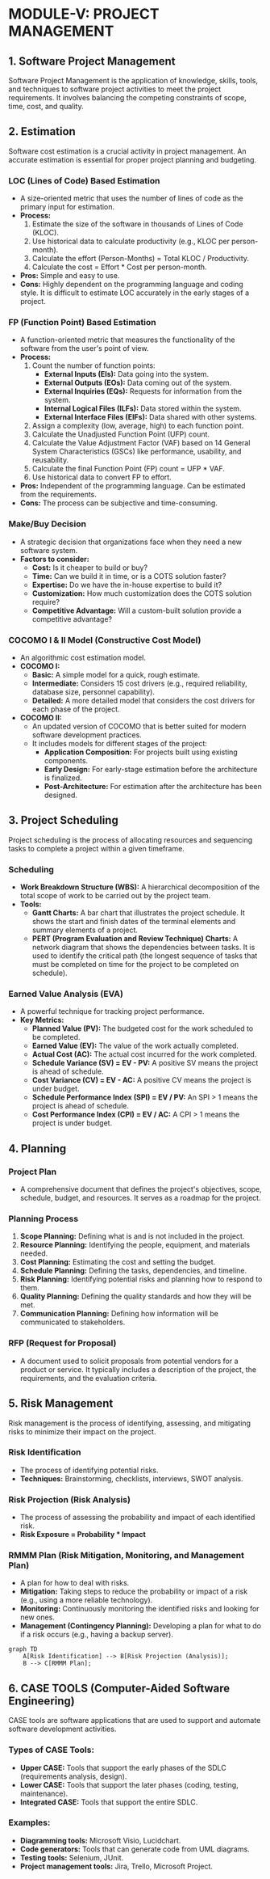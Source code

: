 # MODULE-V: PROJECT MANAGEMENT

## 1. Software Project Management

Software Project Management is the application of knowledge, skills, tools, and techniques to software project activities to meet the project requirements. It involves balancing the competing constraints of scope, time, cost, and quality.

## 2. Estimation

Software cost estimation is a crucial activity in project management. An accurate estimation is essential for proper project planning and budgeting.

### LOC (Lines of Code) Based Estimation
*   A size-oriented metric that uses the number of lines of code as the primary input for estimation.
*   **Process:**
    1.  Estimate the size of the software in thousands of Lines of Code (KLOC).
    2.  Use historical data to calculate productivity (e.g., KLOC per person-month).
    3.  Calculate the effort (Person-Months) = Total KLOC / Productivity.
    4.  Calculate the cost = Effort * Cost per person-month.
*   **Pros:** Simple and easy to use.
*   **Cons:** Highly dependent on the programming language and coding style. It is difficult to estimate LOC accurately in the early stages of a project.

### FP (Function Point) Based Estimation
*   A function-oriented metric that measures the functionality of the software from the user's point of view.
*   **Process:**
    1.  Count the number of function points:
        *   **External Inputs (EIs):** Data going into the system.
        *   **External Outputs (EOs):** Data coming out of the system.
        *   **External Inquiries (EQs):** Requests for information from the system.
        *   **Internal Logical Files (ILFs):** Data stored within the system.
        *   **External Interface Files (EIFs):** Data shared with other systems.
    2.  Assign a complexity (low, average, high) to each function point.
    3.  Calculate the Unadjusted Function Point (UFP) count.
    4.  Calculate the Value Adjustment Factor (VAF) based on 14 General System Characteristics (GSCs) like performance, usability, and reusability.
    5.  Calculate the final Function Point (FP) count = UFP * VAF.
    6.  Use historical data to convert FP to effort.
*   **Pros:** Independent of the programming language. Can be estimated from the requirements.
*   **Cons:** The process can be subjective and time-consuming.

### Make/Buy Decision
*   A strategic decision that organizations face when they need a new software system.
*   **Factors to consider:**
    *   **Cost:** Is it cheaper to build or buy?
    *   **Time:** Can we build it in time, or is a COTS solution faster?
    *   **Expertise:** Do we have the in-house expertise to build it?
    *   **Customization:** How much customization does the COTS solution require?
    *   **Competitive Advantage:** Will a custom-built solution provide a competitive advantage?

### COCOMO I & II Model (Constructive Cost Model)
*   An algorithmic cost estimation model.
*   **COCOMO I:**
    *   **Basic:** A simple model for a quick, rough estimate.
    *   **Intermediate:** Considers 15 cost drivers (e.g., required reliability, database size, personnel capability).
    *   **Detailed:** A more detailed model that considers the cost drivers for each phase of the project.
*   **COCOMO II:**
    *   An updated version of COCOMO that is better suited for modern software development practices.
    *   It includes models for different stages of the project:
        *   **Application Composition:** For projects built using existing components.
        *   **Early Design:** For early-stage estimation before the architecture is finalized.
        *   **Post-Architecture:** For estimation after the architecture has been designed.

## 3. Project Scheduling

Project scheduling is the process of allocating resources and sequencing tasks to complete a project within a given timeframe.

### Scheduling
*   **Work Breakdown Structure (WBS):** A hierarchical decomposition of the total scope of work to be carried out by the project team.
*   **Tools:**
    *   **Gantt Charts:** A bar chart that illustrates the project schedule. It shows the start and finish dates of the terminal elements and summary elements of a project.
    *   **PERT (Program Evaluation and Review Technique) Charts:** A network diagram that shows the dependencies between tasks. It is used to identify the critical path (the longest sequence of tasks that must be completed on time for the project to be completed on schedule).

### Earned Value Analysis (EVA)
*   A powerful technique for tracking project performance.
*   **Key Metrics:**
    *   **Planned Value (PV):** The budgeted cost for the work scheduled to be completed.
    *   **Earned Value (EV):** The value of the work actually completed.
    *   **Actual Cost (AC):** The actual cost incurred for the work completed.
    *   **Schedule Variance (SV) = EV - PV:** A positive SV means the project is ahead of schedule.
    *   **Cost Variance (CV) = EV - AC:** A positive CV means the project is under budget.
    *   **Schedule Performance Index (SPI) = EV / PV:** An SPI > 1 means the project is ahead of schedule.
    *   **Cost Performance Index (CPI) = EV / AC:** A CPI > 1 means the project is under budget.

## 4. Planning

### Project Plan
*   A comprehensive document that defines the project's objectives, scope, schedule, budget, and resources. It serves as a roadmap for the project.

### Planning Process
1.  **Scope Planning:** Defining what is and is not included in the project.
2.  **Resource Planning:** Identifying the people, equipment, and materials needed.
3.  **Cost Planning:** Estimating the cost and setting the budget.
4.  **Schedule Planning:** Defining the tasks, dependencies, and timeline.
5.  **Risk Planning:** Identifying potential risks and planning how to respond to them.
6.  **Quality Planning:** Defining the quality standards and how they will be met.
7.  **Communication Planning:** Defining how information will be communicated to stakeholders.

### RFP (Request for Proposal)
*   A document used to solicit proposals from potential vendors for a product or service. It typically includes a description of the project, the requirements, and the evaluation criteria.

## 5. Risk Management

Risk management is the process of identifying, assessing, and mitigating risks to minimize their impact on the project.

### Risk Identification
*   The process of identifying potential risks.
*   **Techniques:** Brainstorming, checklists, interviews, SWOT analysis.

### Risk Projection (Risk Analysis)
*   The process of assessing the probability and impact of each identified risk.
*   **Risk Exposure = Probability * Impact**

### RMMM Plan (Risk Mitigation, Monitoring, and Management Plan)
*   A plan for how to deal with risks.
*   **Mitigation:** Taking steps to reduce the probability or impact of a risk (e.g., using a more reliable technology).
*   **Monitoring:** Continuously monitoring the identified risks and looking for new ones.
*   **Management (Contingency Planning):** Developing a plan for what to do if a risk occurs (e.g., having a backup server).

```mermaid
graph TD
    A[Risk Identification] --> B[Risk Projection (Analysis)];
    B --> C[RMMM Plan];
```

## 6. CASE TOOLS (Computer-Aided Software Engineering)

CASE tools are software applications that are used to support and automate software development activities.

### Types of CASE Tools:
*   **Upper CASE:** Tools that support the early phases of the SDLC (requirements analysis, design).
*   **Lower CASE:** Tools that support the later phases (coding, testing, maintenance).
*   **Integrated CASE:** Tools that support the entire SDLC.

### Examples:
*   **Diagramming tools:** Microsoft Visio, Lucidchart.
*   **Code generators:** Tools that can generate code from UML diagrams.
*   **Testing tools:** Selenium, JUnit.
*   **Project management tools:** Jira, Trello, Microsoft Project.